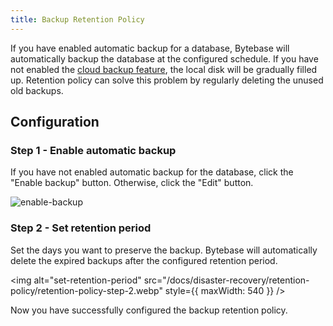```yaml
---
title: Backup Retention Policy
---
```


If you have enabled automatic backup for a database, Bytebase will automatically backup the database at the configured schedule. If you have not enabled the [cloud backup feature](/docs/disaster-recovery/backup-restore-database/cloud-backup), the local disk will be gradually filled up. Retention policy can solve this problem by regularly deleting the unused old backups.

## Configuration

### Step 1 - Enable automatic backup

If you have not enabled automatic backup for the database, click the "Enable backup" button. Otherwise, click the "Edit" button.

![enable-backup](/docs/disaster-recovery/retention-policy/retention-policy-step-1.webp)

### Step 2 - Set retention period

Set the days you want to preserve the backup. Bytebase will automatically delete the expired backups after the configured retention period.

<img alt="set-retention-period" src="/docs/disaster-recovery/retention-policy/retention-policy-step-2.webp" style={{ maxWidth: 540 }} />

Now you have successfully configured the backup retention policy.
